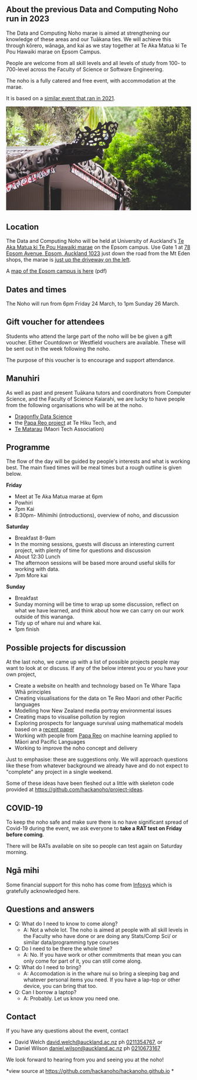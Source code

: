 ## About the previous Data and Computing Noho run in 2023

The Data and Computing Noho marae is aimed at strengthening our knowledge of these areas and our Tuākana ties. We will achieve this through kōrero, wānaga, and kai as we stay together at Te Aka Matua ki Te Pou Hawaiki marae on Epsom Campus.

People are welcome from all skill levels and all levels of study from 100- to 700-level across the Faculty of Science or Software Engineering.

The noho is a fully catered and free event, with accommodation at the marae.

It is based on a [similar event that ran in 2021](./2021hackanoho).

![Marae](./tetaka.jpg)

## Location

The Data and Computing Noho will be held at University of Auckland's [Te Aka Matua ki Te Pou Hawaiki marae](https://toirau.auckland.ac.nz/category/te-aka-matua-ki-te-pou-hawaiki/) on the Epsom campus. Use Gate 1 at [78 Epsom Avenue, Epsom, Auckland  1023](https://goo.gl/maps/hhMiCvbMUVdB1zWD9) just down the road from the Mt Eden shops, the marae is [just up the driveway on the left](https://goo.gl/maps/NvkpvvWWCDBtURew5). 

A [map of the Epsom campus is here](https://www.auckland.ac.nz/content/dam/uoa/auckland/on-campus/our-campuses/campus-maps/epsom-campus-map.pdf) (pdf)

## Dates and times

The Noho will run from 6pm Friday 24 March, to 1pm Sunday 26 March.

## Gift voucher for attendees

Students who attend the large part of the noho will be be given a gift voucher. Either Countdown or Westfield vouchers are available. These will be sent out in the week following the noho. 

The purpose of this voucher is to encourage and support attendance. 

## Manuhiri 

As well as past and present Tuākana tutors and coordinators from Computer Science, and the Faculty of Science Kaiarahi, we are lucky to have people from the following organisations who will be at the noho.

* [Dragonfly Data Science](https://www.dragonfly.co.nz/)
* the [Papa Reo project](https://tehiku.nz/te-hiku-tech/papa-reo/) at Te Hiku Tech, and 
* [Te Matarau](https://www.tematarau.tech/) (Maori Tech Association)


## Programme

The flow of the day will be guided by people's interests and what is working best. The main fixed times will be meal times but a rough outline is given below.


**Friday** 

* Meet at Te Aka Matua marae at 6pm
* Powhiri
* 7pm Kai
* 8:30pm- Mihimihi (introductions), overview of noho, and discussion

**Saturday**

* Breakfast 8-9am
* In the morning sessions, guests will discuss an interesting current project, with plenty of time for questions and discussion
* About 12:30 Lunch
* The afternoon sessions will be based more around useful skills for working with data.
* 7pm More kai

**Sunday**

* Breakfast
* Sunday morning will be time to wrap up some discussion, reflect on what we have learned, and think about how we can carry on our work outside of this wananga. 
* Tidy up of whare nui and whare kai.
* 1pm finish

## Possible projects for discussion

At the last noho, we came up with  a list of possible projects people may want to look at or discuss. If any of the below interest you or you have your own project, 

* Create a website on health and technology based on Te Whare Tapa Whā principles
* Creating visualisations for the data on Te Reo Maori and other Pacific languages
* Modelling how New Zealand media portray environmental issues
* Creating maps to visualise pollution by region
* Exploring prospects for language survival using mathematical models based on a [recent paper](https://royalsocietypublishing.org/doi/full/10.1098/rsif.2019.0526)
* Working with people from [Papa Reo](https://papareo.nz/) on machine learning applied to Māori and Pacific Languages
* Working to improve the noho concept and delivery

Just to emphasise: these are suggestions only. We will approach questions like these from whatever background we already have and do not expect to "complete" any project in a single weekend.

Some of these ideas have been fleshed out a little with skeleton code provided at <https://github.com/hackanoho/project-ideas>.

## COVID-19

To keep the noho safe and make sure there is no have significant spread of Covid-19 during the event, we ask everyone to **take a RAT test on Friday before coming**. 

There will be RATs available on site so people can test again on Saturday morning.

## Ngā mihi

Some financial support for this noho has come from [Infosys](https://www.infosys.com/careers/australia-new-zealand.html) which is gratefully acknowledged here. 

## Questions and answers

* Q: What do I need to know to come along?
  * A: Not a whole lot. The noho is aimed at people with all skill levels in the Faculty who have done or are doing any Stats/Comp Sci/ or similar data/programming type courses   
* Q: Do I need to be there the whole time?
  * A: No. If you have work or other commitments that mean you can only come for part of it, you can still come along.
* Q: What do I need to bring?
  * A: Accomodation is in the whare nui so bring a sleeping bag and whatever personal items you need. If you have a lap-top or other device, you can bring that too. 
* Q: Can I borrow a laptop?
  * A: Probably. Let us know you need one.  



## Contact

If you have any questions about the event, contact 

* David Welch [david.welch@auckland.ac.nz](mailto:david.welch@auckland.ac.nz) ph [0211354767](tel:+64211453767), or 
* Daniel Wilson [daniel.wilson@auckland.ac.nz](mailto:daniel.wilson@auckland.ac.nz) ph [0210673167](tel:+64210673167)

We look forward to hearing from you and seeing you at the noho!

*view source at <https://github.com/hackanoho/hackanoho.github.io> *